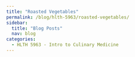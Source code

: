 ```yaml
---
title: "Roasted Vegetables"
permalink: /blog/hlth-5963/roasted-vegetables/
sidebar:
  title: "Blog Posts"
  nav: blog
categories:
  - HLTH 5963 - Intro to Culinary Medicine
---
```

